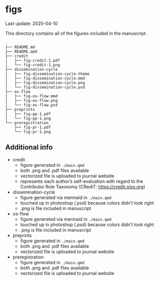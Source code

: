 

# figs

Last update: 2025-04-10

This directory contains all of the figures included in the manuscript.

    .
    ├── README.md
    ├── README.qmd
    ├── credit
    │   ├── fig-credit-1.pdf
    │   └── fig-credit-1.png
    ├── dissemination-cycle
    │   ├── fig-dissemination-cycle-theme
    │   ├── fig-dissemination-cycle.mmd
    │   ├── fig-dissemination-cycle.png
    │   └── fig-dissemination-cycle.psd
    ├── os-flow
    │   ├── fig-os-flow.mmd
    │   ├── fig-os-flow.png
    │   └── fig-os-flow.psd
    ├── preprints
    │   ├── fig-pp-1.pdf
    │   └── fig-pp-1.png
    └── preregistration
        ├── fig-pr-1.pdf
        └── fig-pr-1.png

## Additional info

- credit
  - figure generated in `./main.qmd`
  - both .png and .pdf files available
  - vectorized file is uploaded to journal website
  - represents each author’s self-evaluation with regard to the
    Contributor Role Taxonomy (CRediT: <https://credit.niso.org>)
- dissemination-cycle
  - figure generated via mermaid in `./main.qmd`
  - touched up in photoshop (.psd) because colors didn’t look right
  - .png is file included in manuscript
- os-flow
  - figure generated via mermaid in `./main.qmd`
  - touched up in photoshop (.psd) because colors didn’t look right
  - .png is file included in manuscript
- preprints
  - figure generated in `./main.qmd`
  - both .png and .pdf files available
  - vectorized file is uploaded to journal website
- preregistration
  - figure generated in `./main.qmd`
  - both .png and .pdf files available
  - vectorized file is uploaded to journal website
